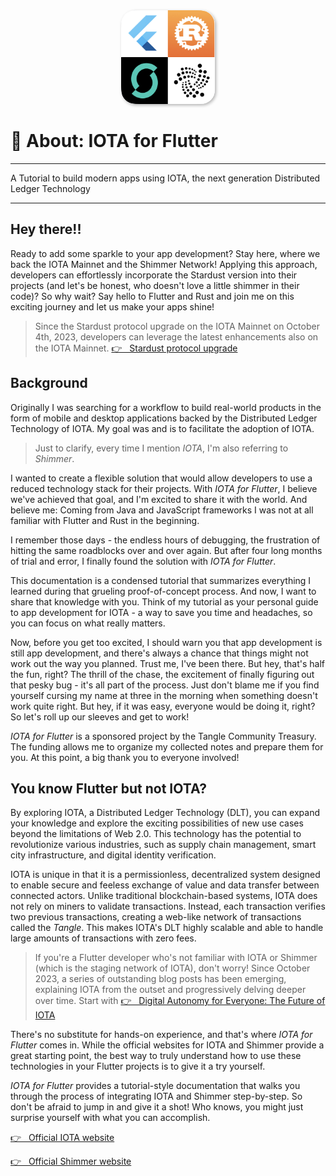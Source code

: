 <figure style="margin:0;width:100%;text-align:center;"><img style="width:150px;box-shadow: 2px 2px 5px  rgba(0, 0, 0, 0.3);border-radius: 22px;" src="assets/logo.png" alt=""></figure>

# 👋 About: IOTA for Flutter

---

A Tutorial to build modern apps using IOTA, the next generation Distributed Ledger Technology

---

## Hey there!!

Ready to add some sparkle to your app development? Stay here, where we back the IOTA Mainnet and the Shimmer Network! Applying this approach, developers can effortlessly incorporate the Stardust version into their projects (and let's be honest, who doesn't love a little shimmer in their code)? So why wait? Say hello to Flutter and Rust and join me on this exciting journey and let us make your apps shine!

> Since the Stardust protocol upgrade on the IOTA Mainnet on October 4th, 2023, developers can leverage the latest enhancements also on the IOTA Mainnet.
> <a href="https://blog.iota.org/iota-stardust-upgrade/" target="_blank">👉 &nbsp; Stardust protocol upgrade</a>

## Background

Originally I was searching for a workflow to build real-world products in the form of mobile and desktop applications backed by the Distributed Ledger Technology of IOTA. My goal was and is to facilitate the adoption of IOTA.

> Just to clarify, every time I mention _IOTA_, I'm also referring to _Shimmer_.&#x20;

I wanted to create a flexible solution that would allow developers to use a reduced technology stack for their projects. With _IOTA for Flutter_, I believe we've achieved that goal, and I'm excited to share it with the world. And believe me: Coming from Java and JavaScript frameworks I was not at all familiar with Flutter and Rust in the beginning.

I remember those days - the endless hours of debugging, the frustration of hitting the same roadblocks over and over again. But after four long months of trial and error, I finally found the solution with _IOTA for Flutter_.&#x20;

This documentation is a condensed tutorial that summarizes everything I learned during that grueling proof-of-concept process. And now, I want to share that knowledge with you. Think of my tutorial as your personal guide to app development for IOTA - a way to save you time and headaches, so you can focus on what really matters.

Now, before you get too excited, I should warn you that app development is still app development, and there's always a chance that things might not work out the way you planned. Trust me, I've been there. But hey, that's half the fun, right? The thrill of the chase, the excitement of finally figuring out that pesky bug - it's all part of the process. Just don't blame me if you find yourself cursing my name at three in the morning when something doesn't work quite right. But hey, if it was easy, everyone would be doing it, right? So let's roll up our sleeves and get to work!

_IOTA for Flutter_ is a sponsored project by the Tangle Community Treasury. The funding allows me to organize my collected notes and prepare them for you. At this point, a big thank you to everyone involved!

## You know Flutter but not IOTA?

By exploring IOTA, a Distributed Ledger Technology (DLT), you can expand your knowledge and explore the exciting possibilities of new use cases beyond the limitations of Web 2.0. This technology has the potential to revolutionize various industries, such as supply chain management, smart city infrastructure, and digital identity verification.

IOTA is unique in that it is a permissionless, decentralized system designed to enable secure and feeless exchange of value and data transfer between connected actors. Unlike traditional blockchain-based systems, IOTA does not rely on miners to validate transactions. Instead, each transaction verifies two previous transactions, creating a web-like network of transactions called the _Tangle_. This makes IOTA's DLT highly scalable and able to handle large amounts of transactions with zero fees.

> If you're a Flutter developer who's not familiar with IOTA or Shimmer (which is the staging network of IOTA), don't worry! Since October 2023, a series of outstanding blog posts has been emerging, explaining IOTA from the outset and progressively delving deeper over time. Start with <a href="https://blog.iota.org/digital-autonomy-for-everyone/" target="_blank">👉 &nbsp; Digital Autonomy for Everyone: The Future of IOTA</a>

There's no substitute for hands-on experience, and that's where _IOTA for Flutter_ comes in. While the official websites for IOTA and Shimmer provide a great starting point, the best way to truly understand how to use these technologies in your Flutter projects is to give it a try yourself.&#x20;

_IOTA for Flutter_ provides a tutorial-style documentation that walks you through the process of integrating IOTA and Shimmer step-by-step. So don't be afraid to jump in and give it a shot! Who knows, you might just surprise yourself with what you can accomplish.

<a href="https://iota.org" target="_blank">👉 &nbsp; Official IOTA website</a>

<a href="https://shimmer.network" target="_blank">👉 &nbsp; Official Shimmer website</a>
